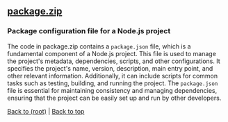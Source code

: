 ## [package.zip](package.zip)

### Package configuration file for a Node.js project

The code in package.zip contains a `package.json` file, which is a fundamental component of a Node.js project. This file is used to manage the project's metadata, dependencies, scripts, and other configurations. It specifies the project's name, version, description, main entry point, and other relevant information. Additionally, it can include scripts for common tasks such as testing, building, and running the project. The `package.json` file is essential for maintaining consistency and managing dependencies, ensuring that the project can be easily set up and run by other developers.

[Back to (root)](#root) | [Back to top](#table-of-contents)
